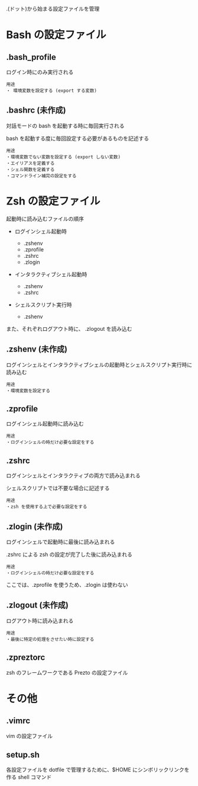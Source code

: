 .(ドット)から始まる設定ファイルを管理

# Bash の設定ファイル
## .bash_profile
ログイン時にのみ実行される

    用途
    ・ 環境変数を設定する (export する変数)

## .bashrc (未作成)
対話モードの bash を起動する時に毎回実行される

 bash を起動する度に毎回設定する必要があるものを記述する
    
    用途
    ・環境変数でない変数を設定する (export しない変数)
    ・エイリアスを定義する
    ・シェル関数を定義する
    ・コマンドライン補完の設定をする

# Zsh の設定ファイル
起動時に読み込むファイルの順序

 - ログインシェル起動時
    - .zshenv
    - .zprofile
    - .zshrc
    - .zlogin

 - インタラクティブシェル起動時
    - .zshenv
    - .zshrc

 - シェルスクリプト実行時
    - .zshenv

また、それぞれログアウト時に、 .zlogout を読み込む

## .zshenv (未作成)
ログインシェルとインタラクティブシェルの起動時とシェルスクリプト実行時に読み込む

    用途
    ・環境変数を設定する

## .zprofile
ログインシェル起動時に読み込む

    用途
    ・ログインシェルの時だけ必要な設定をする

## .zshrc
ログインシェルとインタラクティブの両方で読み込まれる

シェルスクリプトでは不要な場合に記述する

    用途
    ・zsh を使用する上で必要な設定をする

## .zlogin (未作成)
ログインシェルで起動時に最後に読み込まれる

.zshrc による zsh の設定が完了した後に読み込まれる

    用途
    ・ログインシェルの時だけ必要な設定をする

ここでは、.zprofile を使うため、.zlogin は使わない

## .zlogout (未作成)
ログアウト時に読み込まれる

    用途
    ・最後に特定の処理をさせたい時に設定する

## .zpreztorc
zsh のフレームワークである Prezto の設定ファイル

# その他
## .vimrc
vim の設定ファイル

## setup.sh
各設定ファイルを dotfile で管理するために、$HOME にシンボリックリンクを作る shell コマンド